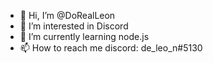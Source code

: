 - 👋 Hi, I’m @DoRealLeon
- 👀 I’m interested in Discord
- 🌱 I’m currently learning node.js
- 📫 How to reach me discord: de_leo_n#5130

<!---
DoRealLeon/DoRealLeon is a ✨ special ✨ repository because its `README.md` (this file) appears on your GitHub profile.
You can click the Preview link to take a look at your changes.
--->
